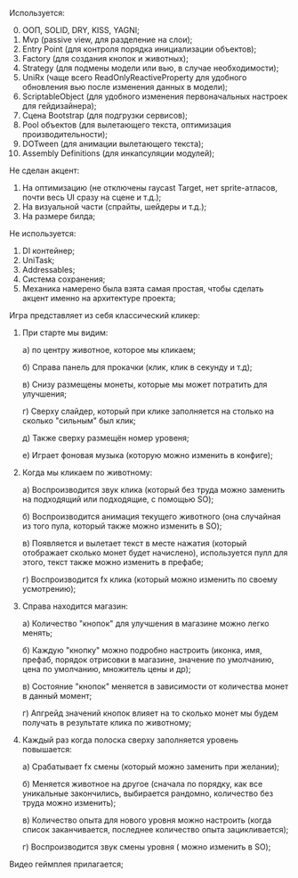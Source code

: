 Используется:

0) ООП, SOLID, DRY, KISS, YAGNI;
1) Mvp (passive view, для разделение на слои);
2) Entry Point (для контроля порядка инициализации объектов);
3) Factory (для создания кнопок и животных);
4) Strategy (для подмены модели или вью, в случае необходимости);
5) UniRx (чаще всего ReadOnlyReactiveProperty для удобного обновления вью после изменения данных в модели);
6) ScriptableObject (для удобного изменения первоначальных настроек для гейдизайнера);
7) Сцена Bootstrap (для подгрузки сервисов);
8) Pool объектов (для вылетающего текста, оптимизация производительности);
9) DOTween (для анимации вылетающего текста);
10) Assembly Definitions (для инкапсуляции модулей);

Не сделан акцент:
1) На оптимизацию (не отключены raycast Target, нет sprite-атласов, почти весь UI сразу на сцене и т.д.);
2) На визуальной части (спрайты, шейдеры и т.д.);
3) На размере билда;

Не используется:
1) DI контейнер;
2) UniTask;
3) Addressables;
4) Система сохранения;
5) Механика намерено была взята самая простая, чтобы сделать акцент именно на архитектуре проекта;

Игра представляет из себя классический кликер:

1) При старте мы видим:
   
    а) по центру животное, которое мы кликаем;
  
    б) Справа панель для прокачки (клик, клик в секунду и т.д);
  
    в) Снизу размещены монеты, которые мы может потратить для улучшения;
  
    г) Сверху слайдер, который при клике заполняется на столько на сколько "сильным" был клик;
  
    д) Также сверху размещён номер уровеня;
 
    е) Играет фоновая музыка (которую можно изменить в конфиге);
  
2) Когда мы кликаем по животному:
   
    а) Воспроизводится звук клика (который без труда можно заменить на подходящий или подходящие, с помощью SO);
  
    б) Воспроизводится анимация текущего животного (она случайная из того пула, который также можно изменить в SO);
  
    в) Появляется и вылетает текст в месте нажатия (который отображает сколько монет будет начислено), используется пулл для этого, текст также можно изменить в префабе;
  
    г) Воспроизводится fx клика (который можно изменить по своему усмотрению);
  
3) Справа находится магазин:
   
     а) Количество "кнопок" для улучшения в магазине можно легко менять;
   
     б) Каждую "кнопку" можно подробно настроить (иконка, имя, префаб, порядок отрисовки в магазине, значение по умолчанию, цена по умолчанию, множитель цены и др);
   
     в) Состояние "кнопок" меняется в зависимости от количества монет в данный момент;
   
     г) Апгрейд значений кнопок влияет на то сколько монет мы будем получать в результате клика по животному;
   
4) Каждый раз когда полоска сверху заполняется уровень повышается:
   
    а) Срабатывает fx смены (который можно заменить при желании);
  
    б) Меняется животное на другое (сначала по порядку, как все уникальные закончились, выбирается рандомно, количество без труда можно изменить);
  
    в) Количество опыта для нового уровня можно настроить (когда список заканчивается, последнее количество опыта зацикливается);
  
    г) Воспроизводится звук смены уровня ( можно изменить в SO);

Видео геймплея прилагается;
